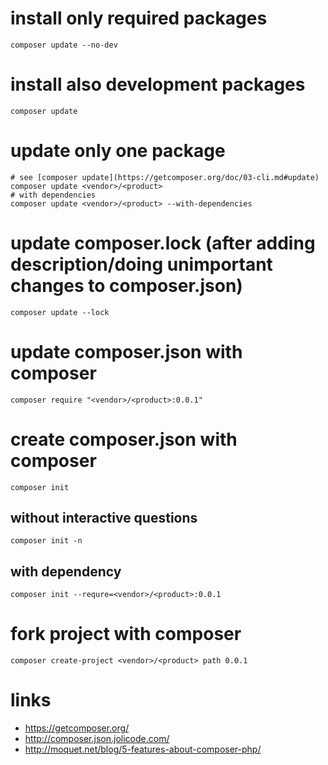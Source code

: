 # install only required packages

    composer update --no-dev 

# install also development packages

    composer update

# update only one package

    # see [composer update](https://getcomposer.org/doc/03-cli.md#update)
    composer update <vendor>/<product>
    # with dependencies
    composer update <vendor>/<product> --with-dependencies

# update composer.lock (after adding description/doing unimportant changes to composer.json)

    composer update --lock

# update composer.json with composer

    composer require "<vendor>/<product>:0.0.1"

# create composer.json with composer

    composer init

## without interactive questions

    composer init -n

## with dependency

    composer init --requre=<vendor>/<product>:0.0.1

# fork project with composer

    composer create-project <vendor>/<product> path 0.0.1

# links

* https://getcomposer.org/
* http://composer.json.jolicode.com/
* http://moquet.net/blog/5-features-about-composer-php/
